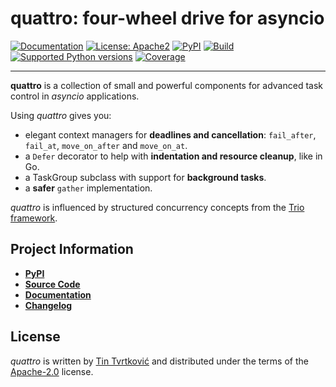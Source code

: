 # **quattro**: four-wheel drive for asyncio

[![Documentation](https://img.shields.io/badge/Docs-Read%20The%20Docs-black)](https://quattro.threeofwands.com)
[![License: Apache2](https://img.shields.io/badge/license-Apache2-C06524)](https://github.com/Tinche/uapi/blob/main/LICENSE)
[![PyPI](https://img.shields.io/pypi/v/quattro.svg)](https://pypi.python.org/pypi/quattro)
[![Build](https://github.com/Tinche/quattro/workflows/CI/badge.svg?branch=main)](https://github.com/Tinche/quattro/actions?workflow=CI)
[![Supported Python versions](https://img.shields.io/python/required-version-toml?tomlFilePath=https%3A%2F%2Fraw.githubusercontent.com%2FTinche%2Fquattro%2Fmain%2Fpyproject.toml)](https://github.com/Tinche/quattro)
[![Coverage](https://img.shields.io/endpoint?url=https://gist.githubusercontent.com/Tinche/87277dd3077fb1eefebc5d4f71b4c4b7/raw/covbadge.json)](https://github.com/Tinche/quattro/actions/workflows/main.yml)

______________________________________________________________________

**quattro** is a collection of small and powerful components for advanced task control in _asyncio_ applications.

Using _quattro_ gives you:

- elegant context managers for **deadlines and cancellation**: `fail_after`, `fail_at`, `move_on_after` and `move_on_at`.
- a `Defer` decorator to help with **indentation and resource cleanup**, like in Go.
- a TaskGroup subclass with support for **background tasks**.
- a **safer** `gather` implementation.

_quattro_ is influenced by structured concurrency concepts from the [Trio framework](https://trio.readthedocs.io/en/stable/).

## Project Information

- [**PyPI**](https://pypi.org/project/quattro/)
- [**Source Code**](https://github.com/Tinche/quattro)
- [**Documentation**](https://quattro.threeofwands.com)
- [**Changelog**](https://quattro.threeofwands.com/en/latest/changelog.html)

## License

_quattro_ is written by [Tin Tvrtković](https://threeofwands.com/) and distributed under the terms of the [Apache-2.0](https://spdx.org/licenses/Apache-2.0.html) license.
